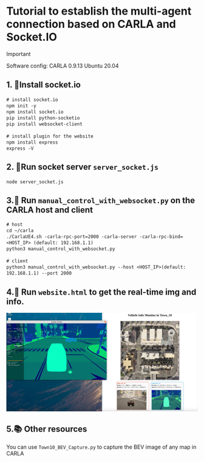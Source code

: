 # Tutorial to establish the multi-agent connection based on CARLA and Socket.IO

> [!IMPORTANT]
> Software config: CARLA 0.9.13 Ubuntu 20.04


## 1. 💽Install socket.io
```
# install socket.io 
npm init -y
npm install socket.io
pip install python-socketio
pip install websocket-client

# install plugin for the website
npm install express
express -V
```

## 2. 🚀Run socket server  ```server_socket.js```
```
node server_socket.js
```

## 3.🚀 Run ```manual_control_with_websocket.py``` on the CARLA host and client
```
# host
cd ~/carla
./CarlaUE4.sh -carla-rpc-port=2000 -carla-server -carla-rpc-bind=<HOST_IP> (default: 192.168.1.1)
python3 manual_control_with_websocket.py

# client
python3 manual_control_with_websocket.py --host <HOST_IP>(default: 192.168.1.1) --port 2000

```

## 4.🚀 Run ```website.html``` to get the real-time img and info.
![website](../img/website_multiagent.png)


## 5.📚 Other resources
You can use ```Town10_BEV_Capture.py``` to capture the BEV image of any map in CARLA
